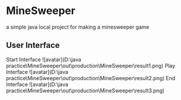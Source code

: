 # MineSweeper
a simple java local project for making a minesweeper game
## User Interface
Start Interface
![avatar](D:\java practice\MineSweeper\out\production\MineSweeper\result1.png)
Play Interface
![avatar](D:\java practice\MineSweeper\out\production\MineSweeper\result2.png)
End Interface
![avatar](D:\java practice\MineSweeper\out\production\MineSweeper\result3.png)
